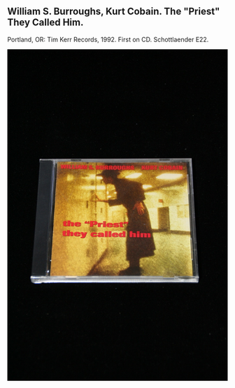 ## William S. Burroughs, Kurt Cobain. The "Priest" They Called Him.

Portland, OR: Tim Kerr Records, 1992. First on CD. Schottlaender E22.

![The "Priest" They Called Him](../assets/images/the-priest-they-called-him-2.jpg)
